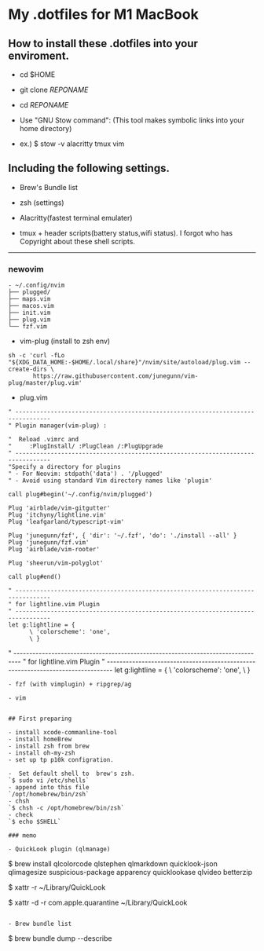 # My .dotfiles for M1 MacBook

## How to install these .dotfiles into your enviroment.

- cd $HOME

- git clone *REPONAME*

- cd *REPONAME*

  

- Use "GNU Stow command": (This tool makes symbolic links into your home directory)

- ex.) $ stow -v alacritty tmux vim

  

## Including the following settings.

- Brew's Bundle list

- zsh (settings)

- Alacritty(fastest terminal emulater)

- tmux + header scripts(battery status,wifi status). I forgot who has Copyright about these shell scripts.

---

###  newovim
```
- ~/.config/nvim
├── plugged/
├── maps.vim
├── macos.vim
├── init.vim
├── plug.vim
└── fzf.vim
```

- vim-plug (install to zsh env)
```
sh -c 'curl -fLo "${XDG_DATA_HOME:-$HOME/.local/share}"/nvim/site/autoload/plug.vim --create-dirs \
       https://raw.githubusercontent.com/junegunn/vim-plug/master/plug.vim'
```

- plug.vim
```
" --------------------------------------------------------------------------------                               
" Plugin manager(vim-plug) :

"  Reload .vimrc and
"     :PlugInstall/ :PlugClean /:PlugUpgrade
" --------------------------------------------------------------------------------
"Specify a directory for plugins
" - For Neovim: stdpath('data') . '/plugged'
" - Avoid using standard Vim directory names like 'plugin'

call plug#begin('~/.config/nvim/plugged')

Plug 'airblade/vim-gitgutter'
Plug 'itchyny/lightline.vim'
Plug 'leafgarland/typescript-vim'

Plug 'junegunn/fzf', { 'dir': '~/.fzf', 'do': './install --all' }
Plug 'junegunn/fzf.vim'
Plug 'airblade/vim-rooter'

Plug 'sheerun/vim-polyglot'

call plug#end()

" --------------------------------------------------------------------------------
" for lightline.vim Plugin
" --------------------------------------------------------------------------------
let g:lightline = {
      \ 'colorscheme': 'one',
      \ }
```

" --------------------------------------------------------------------------------
" for lightline.vim Plugin
" --------------------------------------------------------------------------------
let g:lightline = {
      \ 'colorscheme': 'one',
      \ }
```
- fzf (with vimplugin) + ripgrep/ag  

- vim


## First preparing

- install xcode-commanline-tool
- install homeBrew
- install zsh from brew
- install oh-my-zsh
- set up tp p10k configration.

-  Set default shell to  brew's zsh.  
`$ sudo vi /etc/shells`
- append into this file 
`/opt/homebrew/bin/zsh`
- chsh      
`$ chsh -c /opt/homebrew/bin/zsh`
- check
`$ echo $SHELL`

### memo

- QuickLook plugin (qlmanage)
```
$ brew install qlcolorcode qlstephen qlmarkdown quicklook-json qlimagesize suspicious-package apparency quicklookase qlvideo betterzip

$ xattr -r ~/Library/QuickLook

$ xattr -d -r com.apple.quarantine ~/Library/QuickLook
```

- Brew bundle list
```
$ brew bundle dump --describe
```

